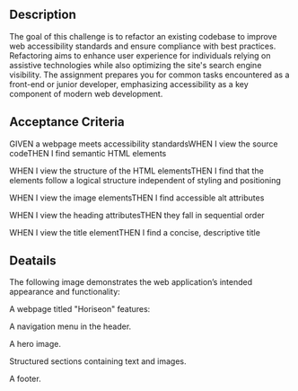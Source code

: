 
Description
------------

The goal of this challenge is to refactor an existing codebase to improve web accessibility standards and ensure compliance with best practices. Refactoring aims to enhance user experience for individuals relying on assistive technologies while also optimizing the site's search engine visibility. The assignment prepares you for common tasks encountered as a front-end or junior developer, emphasizing accessibility as a key component of modern web development.




Acceptance Criteria
--------------------

GIVEN a webpage meets accessibility standardsWHEN I view the source codeTHEN I find semantic HTML elements

WHEN I view the structure of the HTML elementsTHEN I find that the elements follow a logical structure independent of styling and positioning

WHEN I view the image elementsTHEN I find accessible alt attributes

WHEN I view the heading attributesTHEN they fall in sequential order

WHEN I view the title elementTHEN I find a concise, descriptive title






Deatails
--------
The following image demonstrates the web application’s intended appearance and functionality:

A webpage titled "Horiseon" features:

A navigation menu in the header.

A hero image.

Structured sections containing text and images.

A footer.

